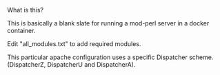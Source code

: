 What is this?

This is basically a blank slate for running a mod-perl server in a docker container.

Edit "all_modules.txt" to add required modules.

This particular apache configuration uses a specific Dispatcher scheme. 
(DispatcherZ, DispatcherU and DispatcherA).


